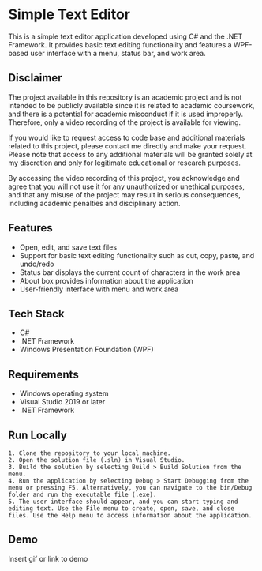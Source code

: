 
# Simple Text Editor

This is a simple text editor application developed using C# and the .NET Framework. It provides basic text editing functionality and features a WPF-based user interface with a menu, status bar, and work area.


##  Disclaimer
The project available in this repository is an academic project and is not intended to be publicly available since it is related to academic coursework, and there is a potential for academic misconduct if it is used improperly. Therefore, only a video recording of the project is available for viewing.

If you would like to request access to code base and additional materials related to this project, please contact me directly and make your request. Please note that access to any additional materials will be granted solely at my discretion and only for legitimate educational or research purposes.

By accessing the video recording of this project, you acknowledge and agree that you will not use it for any unauthorized or unethical purposes, and that any misuse of the project may result in serious consequences, including academic penalties and disciplinary action.
## Features

- Open, edit, and save text files
- Support for basic text editing functionality such as cut, copy, paste, and undo/redo
- Status bar displays the current count of characters in the work area
- About box provides information about the application
- User-friendly interface with menu and work area
## Tech Stack

- C#
- .NET Framework
- Windows Presentation Foundation (WPF)


## Requirements
- Windows operating system
- Visual Studio 2019 or later
- .NET Framework

## Run Locally

	1. Clone the repository to your local machine.
	2. Open the solution file (.sln) in Visual Studio.
	3. Build the solution by selecting Build > Build Solution from the menu.
	4. Run the application by selecting Debug > Start Debugging from the menu or pressing F5. Alternatively, you can navigate to the bin/Debug folder and run the executable file (.exe).
	5. The user interface should appear, and you can start typing and editing text. Use the File menu to create, open, save, and close files. Use the Help menu to access information about the application.


## Demo

Insert gif or link to demo

